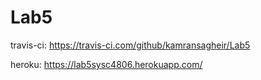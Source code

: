 # Lab5

travis-ci: https://travis-ci.com/github/kamransagheir/Lab5

heroku: https://lab5sysc4806.herokuapp.com/
